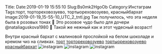 Title:
Date:2019-01-19 15:55:10
Slug:Bs0mk2HgoOb
Category:Инстаграм
Tags:торт, тортореховозуево, тортыореховозуево, красныйбархат
image:2019-01-19_15-55-10_UTC_2_tntl.jpg
Так получилось, что эта неделя была в розовых тонах 💖 
Это розовое чудо было для дочери @nataliaguskova1980 🎂
Такой же нежный как и этот чудесный возраст!

Внутри красный бархат с малиновой прослойкой на белом шоколаде и кремом чиз на сливках.
[торт]({tag}торт) [тортореховозуево]({tag}тортореховозуево) [тортыореховозуево]({tag}тортыореховозуево) [красныйбархат]({tag}красныйбархат)
![instagram]({attach}images/2019-01-19_15-55-10_UTC_2.jpg)
![instagram]({attach}images/2019-01-19_15-55-10_UTC_3.jpg)
![instagram]({attach}images/2019-01-19_15-55-10_UTC_1.jpg)
